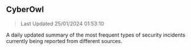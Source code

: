 ## CyberOwl 
> Last Updated 25/01/2024 01:53:10 


A daily updated summary of the most frequent types of security incidents currently being reported from different sources.


